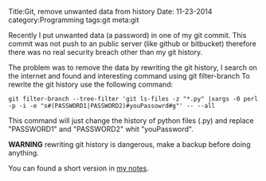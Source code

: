 Title:Git, remove unwanted data from history
Date: 11-23-2014
category:Programming
tags:git
meta:git

Recently I put unwanted data (a password) in one of my git commit.
This commit was not push to an public server (like github or bitbucket)
therefore there was no real security breach other than my git history.

The problem was to remove the data by rewriting the git history, I search on the
internet and found and interesting command using git filter-branch
To rewrite the git history use the following command:

    git filter-branch --tree-filter 'git ls-files -z "*.py" |xargs -0 perl -p -i -e "s#(PASSWORD1|PASSWORD2)#youPassowrd#g"' -- --all

This command will just change the history of python files (.py) and replace
"PASSWORD1" and "PASSWORD2" whit "youPassword".

**WARNING** rewriting git history is dangerous, make a backup before doing anything.

You can found a short version in [my notes](http://matthieukeller.com/pages/git-tricks.html).
